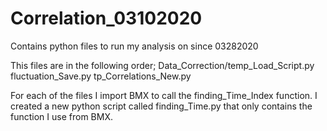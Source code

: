 # Correlation_03102020
Contains python files to run my analysis on since 03282020

This files are in the following order;
Data_Correction/temp_Load_Script.py
fluctuation_Save.py
tp_Correlations_New.py

For each of the files I import BMX to call the finding_Time_Index function. I created a new python script called finding_Time.py that only contains the function I use from BMX.
